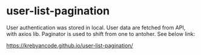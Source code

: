 # user-list-pagination

User authentication was stored in local.
User data are fetched from API, with axios lib.
Paginator is used to shift from one to antoher.
See below link:

https://krebyancode.github.io/user-list-pagination/
